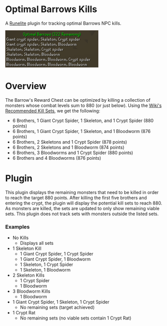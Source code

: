 # Optimal Barrows Kills
A [Runelite](https://github.com/runelite/runelite) plugin for tracking optimal Barrows NPC kills.

![example](./src/resources/OptimalBarrowsExample.png)

# Overview
The Barrow's Reward Chest can be optimized by killing a collection of monsters whose combat levels sum to 880 
(or just below). Using the [Wiki's Recommended Kill Sets](https://oldschool.runescape.wiki/w/Barrows/Strategies#Optimising_the_average_value_of_the_rewards), 
we get the following:
- 6 Brothers, 1 Giant Crypt Spider, 1 Skeleton, and 1 Crypt Spider (880 points)
- 6 Brothers, 1 Giant Crypt Spider, 1 Skeleton, and 1 Bloodworm (876 points)
- 6 Brothers, 2 Skeletons and 1 Crypt Spider (878 points)
- 6 Brothers, 2 Skeletons and 1 Bloodworm (874 points)
- 6 Brothers, 3 Bloodworms and 1 Crypt Spider (880 points)
- 6 Brothers and 4 Bloodworms (876 points)

# Plugin
This plugin displays the remaining monsters that need to be killed in order to reach the target 880 points. After killing 
the first five brothers and entering the crypt, the plugin will display the potential kill sets to reach 880. As monsters 
are killed, the sets are updated to only show remaining viable sets. This plugin does not track sets with monsters outside 
the listed sets.

### Examples
- No Kills
  - Displays all sets
- 1 Skeleton Kill
  - 1 Giant Crypt Spider, 1 Crypt Spider
  - 1 Giant Crypt Spider, 1 Bloodworm
  - 1 Skeleton, 1 Crypt Spider
  - 1 Skeleton, 1 Bloodworm
- 2 Skeleton Kills
  - 1 Crypt Spider
  - 1 Bloodworm
- 3 Bloodworm Kills
  - 1 Bloodworm
- 1 Giant Crypt Spider, 1 Skeleton, 1 Crypt Spider
  - No remaining sets (target achieved)
- 1 Crypt Rat
  - No remaining sets (no viable sets contain 1 Crypt Rat)